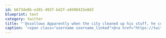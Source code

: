 ```yaml
---
id: b673de0b-e301-4937-bd2f-a9498415e8d3
blueprint: text
category: twitter
title: "'@ssollows Apparently when the city cleaned up his stuff, he couldn't handle it and was hospitalized.. then passed away."
caption: '<span class="username username_linked">@<a href="https://twitter.com/ssollows" title="Scott Sollows">ssollows</a></span> Apparently when the city cleaned up his stuff, he couldn''t handle it and was hospitalized.. then passed away.'
---
```

